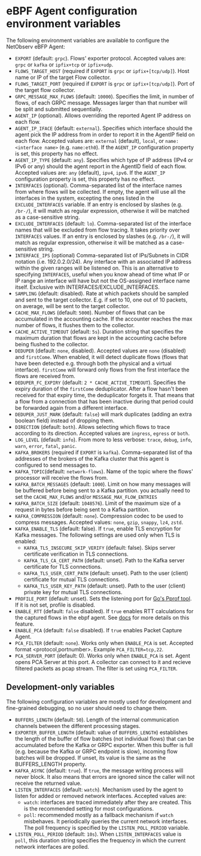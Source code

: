 # eBPF Agent configuration environment variables

The following environment variables are available to configure the NetObserv eBFP Agent:

* `EXPORT` (default: `grpc`). Flows' exporter protocol. Accepted values are: `grpc` or `kafka` or `ipfix+tcp` or `ipfix+udp`.
* `FLOWS_TARGET_HOST` (required if `EXPORT` is `grpc` or `ipfix+[tcp/udp]`). Host name or IP of the target Flow collector.
* `FLOWS_TARGET_PORT` (required if `EXPORT` is `grpc` or `ipfix+[tcp/udp]`). Port of the target flow collector.
* `GRPC_MESSAGE_MAX_FLOWS` (default: `10000`). Specifies the limit, in number of flows, of each GRPC
  message. Messages larger than that number will be split and submitted sequentially.
* `AGENT_IP` (optional). Allows overriding the reported Agent IP address on each flow.
* `AGENT_IP_IFACE` (default: `external`). Specifies which interface should the agent pick the IP
  address from in order to report it in the AgentIP field on each flow. Accepted values are:
  `external` (default), `local`, or `name:<interface name>` (e.g. `name:eth0`). If the `AGENT_IP`
  configuration property is set, this property has no effect.
* `AGENT_IP_TYPE` (default: `any`). Specifies which type of IP address (IPv4 or IPv6 or any) should
  the agent report in the AgentID field of each flow. Accepted values are: `any` (default), `ipv4`,
  `ipv6`. If the `AGENT_IP` configuration property is set, this property has no effect.
* `INTERFACES` (optional). Comma-separated list of the interface names from where flows will be collected. If 
  empty, the agent will use all the interfaces in the system, excepting the ones listed in
  the `EXCLUDE_INTERFACES` variable.
  If an entry is enclosed by slashes (e.g. `/br-/`), it will match as regular expression,
  otherwise it will be matched as a case-sensitive string.
* `EXCLUDE_INTERFACES` (default: `lo`). Comma-separated list of the interface names that will be
  excluded from flow tracing. It takes priority over `INTERFACES` values.
  If an entry is enclosed by slashes (e.g. `/br-/`), it will match as regular expression,
  otherwise it will be matched as a case-sensitive string.
* `INTERFACE_IPS` (optional) Comma-separated list of IPs/Subnets in CIDR notation (i.e. 192.0.2.0/24).
  Any interface with an associated IP address within the given ranges will be listened on. This is an
  alternative to specifying `INTERFACES`, useful when you know ahead of time what IP or IP range an
  interface will have but not the OS-assigned interface name itself. Exclusive with INTERFACES/EXCLUDE_INTERFACES.
* `SAMPLING` (default: disabled). Rate at which packets should be sampled and sent to the target
  collector. E.g. if set to 10, one out of 10 packets, on average, will be sent to the target
  collector.
* `CACHE_MAX_FLOWS` (default: `5000`). Number of flows that can be accumulated in the accounting
  cache. If the accounter reaches the max number of flows, it flushes them to the collector.
* `CACHE_ACTIVE_TIMEOUT` (default: `5s`). Duration string that specifies the maximum duration
  that flows are kept in the accounting cache before being flushed to the collector.
* `DEDUPER` (default: `none`, disabled). Accepted values are `none` (disabled) and `firstCome`.
  When enabled, it will detect duplicate flows (flows that have been detected e.g. through
  both the physical and a virtual interface).
  `firstCome` will forward only flows from the first interface the flows are received from.
* `DEDUPER_FC_EXPIRY` (default: `2 * CACHE_ACTIVE_TIMEOUT`). Specifies the expiry duration of the `firstCome`
  deduplicator. After a flow hasn't been received for that expiry time, the deduplicator forgets it.
  That means that a flow from a connection that has been inactive during that period could be
  forwarded again from a different interface.
* `DEDUPER_JUST_MARK` (default: `false`) will mark duplicates (adding an extra boolean field)
  instead of dropping them.
* `DIRECTION` (default: `both`). Allows selecting which flows to trace according to its direction.
  Accepted values are `ingress`, `egress` or `both`.
* `LOG_LEVEL` (default: `info`). From more to less verbose: `trace`, `debug`, `info`, `warn`,
  `error`, `fatal`, `panic`.
* `KAFKA_BROKERS` (required if `EXPORT` is `kafka`). Comma-separated list of tha addresses of the
  brokers of the Kafka cluster that this agent is configured to send messages to.
* `KAFKA_TOPIC`(default: `network-flows`). Name of the topic where the flows' processor will receive
  the flows from.
* `KAFKA_BATCH_MESSAGES` (default: `1000`). Limit on how many messages will be buffered before being sent
  to a Kafka partition.
  you actually need to set the `CACHE_MAX_FLOWS` and/or `MESSAGE_MAX_FLOW_ENTRIES`
* `KAFKA_BATCH_SIZE` (default: `1048576`). Limit of the maximum size of a request in bytes before
  being sent to a Kafka partition.
* `KAFKA_COMPRESSION` (default: `none`). Compression codec to be used to compress messages. Accepted
  values: `none`, `gzip`, `snappy`, `lz4`, `zstd`.
* `KAFKA_ENABLE_TLS` (default: false). If `true`, enable TLS encryption for Kafka messages. The following settings are used only when TLS is enabled:
  * `KAFKA_TLS_INSECURE_SKIP_VERIFY` (default: false). Skips server certificate verification in TLS connections.
  * `KAFKA_TLS_CA_CERT_PATH` (default: unset). Path to the Kafka server certificate for TLS connections.
  * `KAFKA_TLS_USER_CERT_PATH` (default: unset). Path to the user (client) certificate for mutual TLS connections.
  * `KAFKA_TLS_USER_KEY_PATH` (default: unset). Path to the user (client) private key for mutual TLS connections.
* `PROFILE_PORT` (default: unset). Sets the listening port for [Go's Pprof tool](https://pkg.go.dev/net/http/pprof).
  If it is not set, profile is disabled.
* `ENABLE_RTT` (default: `false` disabled). If `true` enables RTT calculations for the captured flows in the ebpf agent.
  See [docs](./rtt_calculations.md) for more details on this feature.
* `ENABLE_PCA` (default: `false` disabled). If `true` enables Packet Capture Agent. 
* `PCA_FILTER` (default: `none`). Works only when `ENABLE_PCA` is set. Accepted format <protocol,portnumber>. Example 
  `PCA_FILTER=tcp,22`.
* `PCA_SERVER_PORT` (default: 0). Works only when `ENABLE_PCA` is set. Agent opens PCA Server at this port. A collector can connect to it and recieve filtered packets as pcap stream. The filter is set using `PCA_FILTER`.

## Development-only variables

The following configuration variables are mostly used for development and fine-grained debugging,
so no user should need to change them.

* `BUFFERS_LENGTH` (default: `50`). Length of the internal communication channels between the different
  processing stages.
* `EXPORTER_BUFFER_LENGTH` (default: value of `BUFFERS_LENGTH`) establishes the length of the buffer
  of flow batches (not individual flows) that can be accumulated before the Kafka or GRPC exporter.
  When this buffer is full (e.g. because the Kafka or GRPC endpoint is slow), incoming flow batches
  will be dropped. If unset, its value is the same as the BUFFERS_LENGTH property.
* `KAFKA_ASYNC` (default: `true`). If `true`, the message writing process will never block. It also
  means that errors are ignored since the caller will not receive the returned value.
* `LISTEN_INTERFACES` (default: `watch`). Mechanism used by the agent to listen for added or removed
  network interfaces. Accepted values are:
  - `watch`: interfaces are traced immediately after they are created. This is
    the recommended setting for most configurations.
  - `poll`: recommended mostly as a fallback mechanism if `watch` misbehaves. It periodically
    queries the current network interfaces. The poll frequency is specified by the
    `LISTEN_POLL_PERIOD` variable.
* `LISTEN_POLL_PERIOD` (default: `10s`). When `LISTEN_INTERFACES` value is `poll`, this duration
  string specifies the frequency in which the current network interfaces are polled.

